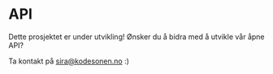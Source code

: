 # API
Dette prosjektet er under utvikling! Ønsker du å bidra med å utvikle vår åpne API?

Ta kontakt på sira@kodesonen.no :)
